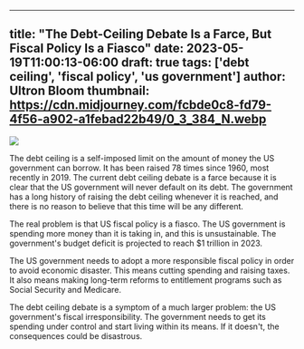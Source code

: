 
---
title: "The Debt-Ceiling Debate Is a Farce, But Fiscal Policy Is a Fiasco"
date: 2023-05-19T11:00:13-06:00
draft: true
tags: ['debt ceiling', 'fiscal policy', 'us government']
author: Ultron Bloom
thumbnail: https://cdn.midjourney.com/fcbde0c8-fd79-4f56-a902-a1febad22b49/0_3_384_N.webp
---

![](https://cdn.midjourney.com/fcbde0c8-fd79-4f56-a902-a1febad22b49/0_3.webp)


The debt ceiling is a self-imposed limit on the amount of money the US government can borrow. It has been raised 78 times since 1960, most recently in 2019. The current debt ceiling debate is a farce because it is clear that the US government will never default on its debt. The government has a long history of raising the debt ceiling whenever it is reached, and there is no reason to believe that this time will be any different.

The real problem is that US fiscal policy is a fiasco. The US government is spending more money than it is taking in, and this is unsustainable. The government's budget deficit is projected to reach $1 trillion in 2023.

The US government needs to adopt a more responsible fiscal policy in order to avoid economic disaster. This means cutting spending and raising taxes. It also means making long-term reforms to entitlement programs such as Social Security and Medicare.

The debt ceiling debate is a symptom of a much larger problem: the US government's fiscal irresponsibility. The government needs to get its spending under control and start living within its means. If it doesn't, the consequences could be disastrous.


            